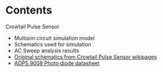 # Contents

Crowtail Pulse Sensor
- Multisim circuit simulation model
- Schematics used for simulation
- AC Sweep analysis results
- [Original schematics from Crowtail Pulse Sensor wikipages](https://www.elecrow.com/wiki/index.php?title=File:Crowtail-_Pulse_Sensor_eagle_file.zip)
- [ADPS 9008 Photo diode datasheet](https://www.elecrow.com/wiki/index.php?title=File:APDS-9008-020-Avago.pdf)
